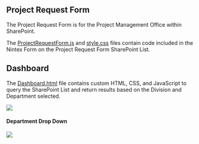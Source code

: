 ## Project Request Form

The Project Request Form is for the Project Management Office within SharePoint.

The [ProjectRequestForm.js](ProjectRequestForm.js) and [style.css](style.css) files contain code included in the Nintex Form on the Project Request Form SharePoint List.

## Dashboard

The [Dashboard.html](Dashboard.html) file contains custom HTML, CSS, and JavaScript to query the SharePoint List and return results based on the Division and Department selected.

![](https://www.co.carver.mn.us/Home/ShowImage?id=10756)

#### Department Drop Down
![](https://www.co.carver.mn.us/Home/ShowImage?id=10758)
